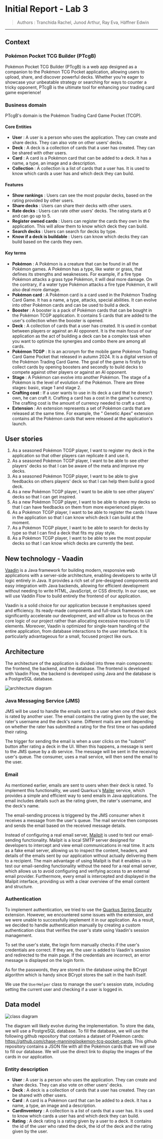 # Initial Report - Lab 3

> Authors : Tranchida Rachel, Junod Arthur, Ray Eva, Häffner Edwin

---

## Context

<!--A summary describing the purpose and business domain of the application.-->

### Pokémon Pocket TCG Builder (PTcgB)

Pokémon Pocket TCG Builder (PTcgB) is a web app designed as a companion to the Pokémon TCG Pocket application, allowing
users to
upload, share, and discover powerful decks. Whether you’re eager to showcase your unbeatable strategy or searching for
ways to counter a tricky opponent, PTcgB is the ultimate tool for enhancing your trading card game experience!

### Business domain

<!-- PARTIE métier, quelles entités vont intéragir dans notre application, carte, utilisateurs, etc. Voir DOMAIN DRIVEN DEVELOPEMENT-->

PTcgB's domain is the Pokémon Trading Card Game Pocket (TCGP).

#### Core Entities

- **User** : A user is a person who uses the application. They can create and share decks. They can also vote on other
  users' decks.
- **Deck** : A deck is a collection of cards that a user has created. They can be shared with other users.
- **Card** : A card is a Pokémon card that can be added to a deck. It has a name, a type, an image and a description.
- **Collection** : A collection is a list of cards that a user has. It is used to know which cards a user has and which
  deck they can build.

#### Features

- **Show rankings** : Users can see the most popular decks, based on the rating provided by other users.
- **Share decks** : Users can share their decks with other users.
- **Rate decks** : Users can rate other users' decks. The rating starts at 0 and can go up to 5.
- **Register owned cards** : Users can register the cards they own in the application. This will allow them to know
  which deck they can build.
- **Search decks** : Users can search for decks by type.
- **Know if a deck is buildable** : Users can know which decks they can build based on the cards they own.

#### Key terms

- **Pokémon** : A Pokémon is a creature that can be found in all the Pokémon games. A Pokémon has a type, like
  water or grass, that defines its strengths and weaknesses. For example, if a fire type Pokémon attacks a grass type
  Pokémon, it
  will deal more damage. On the contrary, if a water type Pokémon attacks a fire type Pokémon, it will also deal more
  damage.
- **Pokémon card** : A Pokémon card is a card used in the Pokémon Trading Card Game. It has a name, a type, attacks,
  special abilities.
  It can evolve into other Pokémon cards and can be used to build a deck.
- **Booster** : A booster is a pack of Pokémon cards that can be bought in the Pokémon TCGP application. It contains 5
  cards that are added to the user's collection when the booster is opened.
- **Deck** : A collection of cards that a user has created. It is used in combat between players or against an AI
  opponent.
  It is the main focus of our application as the act of building a deck can be a complex task when you want to optimize
  the synergies
  and combo there are among all cards.
- **Pokémon TCGP** : It is an acronym for the mobile game Pokémon Trading Card Game Pocket that released in autumn 2024.
  It is a digital version of the Pokémon Trading Card Game. The goal of the game is firstly to collect cards by opening
  boosters
  and secondly to build decks to compete against other players or against an AI opponent.
- **Stage** : A Pokémon can evolve into another Pokémon. The stage of a Pokémon is the level of evolution of the
  Pokémon.
  There are three stages: basic, stage 1 and stage 2.
- **Crafting cost** : If a user wants to use in its deck a card that he doesn't own, he can craft it. Crafting a card
  has a cost
  in the game's currency. The crafting cost is the amount of currency needed to craft a card.
- **Extension** : An extension represents a set of Pokémon cards that are released at the same time. For example, the "
  Genetic Apex"
  extension contains all the Pokémon cards that were released at the application's launch.

## User stories

<!--Template: “As [a persona], I want [to perform this action] so that [I can accomplish this goal].”-->

1. As a seasoned Pokémon TCGP player, I want to register my deck in the application so that other players can replicate
   it and use it.
2. As a seasoned Pokémon TCGP player, I want to be able to see other players' decks so that I can be aware of the meta
   and
   improve my decks.
4. As a seasoned Pokémon TCGP player, I want to be able to give feedbacks on others players' deck so that I can help
   them
   build a good deck.
4. As a new Pokémon TCGP player, I want to be able to see other players' decks so that I can get inspired.
5. As a new Pokémon TCGP player, I want to be able to share my decks so that I can have feedbacks on them from more
   experienced player.
6. As a Pokémon TCGP player, I want to be able to register the cards I have in the application so that I can know which
   deck I can build at the moment.
7. As a Pokémon TCGP player, I want to be able to search for decks by type so that I can find a deck that fits my play
   style.
8. As a Pokémon TCGP player, I want to be able to see the most popular decks so that I can know which decks are
   currently the best.

## New technology - Vaadin

<!--The chosen new technology that will be employed and presented by the group at the end of the lab.-->
[Vaadin](https://vaadin.com/) is a Java framework for building modern, responsive web applications with a server-side
architecture, enabling
developers to write UI logic entirely in Java. It provides a rich set of pre-designed components and easy
integration with Java backends, allowing for efficient development without needing to write HTML, JavaScript, or CSS
directly. In our case, we will use Vaddin Flow to build entirely the frontend of our application.

Vaadin is a solid choice for our application because it emphasises speed and efficiency. Its ready-made components and
full-stack framework can significantly accelerate our development, and will allow us to focus on the core logic of our
project rather than allocating excessive resources to UI elements.
Moreover, Vaadin is optimized for single-team handling of the entire application, from database interactions to the user
interface. It is particularly advantageous for a small, focused project like ours.

## Architecture

<!--Architecture, including main components, their relations, including the messaging flow.-->

The architecture of the application is divided into three main components: the frontend, the backend, and the database.
The frontend is developed with Vaadin Flow, the backend is developed using Java and the database is a PostgreSQL
database.

![architecture diagram](../images/architecture.png)

### Java Messaging Service (JMS)

JMS will be used to handle the emails sent to a user when one of their deck is rated by another user. The email contains
the rating given by the user, the rater's username and the deck's name. Different mails are sent depending on whether
the rater has submitted a rating for the first time or has updated their rating.

The trigger for sending the email is when a user clicks on the "submit" button after rating a deck in the UI. When this
happens, a message is sent to the JMS queue by a db service. The message will be sent in the receiving user's queue. The
consumer, uses a mail service, will then send the email to the user.

### Email

As mentioned earlier, emails are sent to users when their deck is rated. To implement this functionality, we used
Quarkus's [Mailer](https://quarkus.io/guides/mailer) service, which provides a simple and efficient way to send emails in Java applications. The email
includes details such as the rating given, the rater's username, and the deck's name.

The email-sending process is triggered by the JMS consumer when it receives a message from the user's queue. The mail
service then composes and sends the email based on the received message details.

Instead of configuring a real email server, [Mailpit](https://mailpit.axllent.org/) is used to test our email-sending functionality.
Mailpit is a local SMTP server designed for developers to intercept and view email communications in real time. It acts
as a fake email server, allowing us to inspect the content, headers, and details of the emails sent by our application
without actually delivering them to a recipient. The main advantage of using Mailpit is that it enables us to test our
email-sending functionality without the need for a real email server, which allows us to avoid configuring and
verifying access to an external email provider. Furthermore, every email is intercepted and displayed in the Mailpit
interface, providing us with a clear overview of the email content and structure.

### Authentication

To implement authentication, we tried to use the [Quarkus Spring Security](https://quarkus.io/extensions/io.quarkus/quarkus-spring-security/) extension.
However, we encountered some issues with the extension, and we were unable to successfully implement it in our
application. As a result, we decided to handle authentication manually by creating a custom authentication class that
verifies the user's state using Vaadin's session management.

To set the user's state, the login form manually checks if the user's credentials are correct. If they are, the user is
added to Vaadin's session and redirected to the main page. If the credentials are incorrect, an error message is
displayed on the login form.

As for the passwords, they are stored in the database using the BCrypt algorithm which is handy since BCrypt stores the salt in the hash itself.

We use the `UserHelper` class to manage the user's session state, including setting the current user and checking if a user is logged in.

## Data model

<!--Data model of the domain, the focus is on the main entities and relations. 
The diagram will likely evolve during the implementation.-->

![class diagram](../images/db.png)

The diagram will likely evolve during the implementation. To store the data, we will use a PostgreSQL database. To fill
the database, we will use the following github repository
that contains a dataset of Pokémon cards: https://github.com/chase-manning/pokemon-tcg-pocket-cards. This github
repository contains a JSON file with all the Pokémon cards that we will use to fill our database. We will use
the direct link to display the images of the cards in our application.

### Entity description

- **User** : A user is a person who uses the application. They can create and share decks. They can also vote on other
  users' decks.
- **Deck** : A deck is a collection of cards that a user has created. They can be shared with other users.
- **Card** : A card is a Pokémon card that can be added to a deck. It has a name, a type, an image and a description.
- **CardInventory** : A collection is a list of cards that a user has. It is used to know which cards a user has and
  which deck they can build.
- **Rating** : A deck rating is a rating given by a user to a deck. It contains the id of the user who rated the deck,
  the id of the deck and the rating given by the user.

<!--
### JMS 
on peut forwarder des events dans le backend au frontend avec JMS en utilisant SSE (Server Sent Events) ou Websockets.
Google Quarkus JMS SSE ! https://quarkus.io/guides/jms -->
